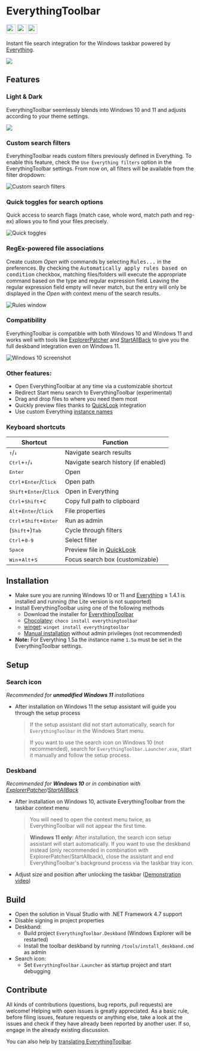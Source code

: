 EverythingToolbar
=================

<a href="https://paypal.me/rumswinkel"><img src="https://img.shields.io/static/v1?label=Donate&message=%E2%9D%A4&logo=PayPal&color=%23009cde" height="25" /></a>
<a href="https://github.com/srwi/EverythingToolbar/releases/latest"><img src="https://img.shields.io/github/downloads/srwi/EverythingToolbar/total?color=critical" height="25" /></a>
<a href="https://crowdin.com/project/everythingtoolbar"><img src="https://badges.crowdin.net/everythingtoolbar/localized.svg" height="25" /></a>

Instant file search integration for the Windows taskbar powered by [Everything](https://www.voidtools.com/).

<img src="https://user-images.githubusercontent.com/17520641/213898038-c8f76cc4-572e-481c-82bf-e420900e1aff.gif">

## Features

### Light & Dark
EverythingToolbar seemlessly blends into Windows 10 and 11 and adjusts according to your theme settings.

<img src="https://user-images.githubusercontent.com/17520641/213913562-076e00f3-f54b-40b4-b6a5-ec705302fe39.png">

### Custom search filters
EverythingToolbar reads custom filters previously defined in Everything. To enable this feature, check the `Use Everything filters` option in the EverythingToolbar settings. From now on, all filters will be available from the filter dropdown:

![Custom search filters](https://user-images.githubusercontent.com/17520641/213913613-3621a0c1-0386-4d7a-ac0f-e7ab0239b222.png)

### Quick toggles for search options
Quick access to search flags (match case, whole word, match path and reg-ex) allows you to find your files precisely.

![Quick toggles](https://user-images.githubusercontent.com/17520641/213913757-da27d69d-59eb-445b-9d44-5b2e34c6faf4.png)

### RegEx-powered file associations
Create custom *Open with* commands by selecting <kbd>Rules...</kbd> in the preferences. By checking the <kbd>Automatically apply rules based on condition</kbd> checkbox, matching files/folders will execute the appropriate command based on the type and regular expression field. Leaving the regular expression field empty will never match, but the entry will only be displayed in the *Open with* context menu of the search results.

![Rules window](https://user-images.githubusercontent.com/17520641/213928743-a7f6a932-0b60-4dc3-8d2b-72ee09cf6e53.png)

### Compatibility
EverythingToolbar is compatible with both Windows 10 and Windows 11 and works well with tools like [ExplorerPatcher](https://github.com/valinet/ExplorerPatcher) and [StartAllBack](https://www.startallback.com/) to give you the full deskband integration even on Windows 11.

![Windows 10 screenshot](https://user-images.githubusercontent.com/17520641/213918399-a566c476-9b7e-460b-97c5-479964ddfa78.png)

### Other features:

- Open EverythingToolbar at any time via a customizable shortcut
- Redirect Start menu search to EverythingToolbar (experimental)
- Drag and drop files to where you need them most
- Quickly preview files thanks to [QuickLook](https://github.com/QL-Win/QuickLook) integration
- Use custom Everything [instance names](https://www.voidtools.com/support/everything/multiple_instances/#named_instances)

### Keyboard shortcuts

| Shortcut                                              | Function                             |
|-------------------------------------------------------|--------------------------------------|
| <kbd>&#8593;</kbd>/<kbd>&#8595;</kbd>                 | Navigate search results              |
| <kbd>Ctrl</kbd>+<kbd>&#8593;</kbd>/<kbd>&#8595;</kbd> | Navigate search history (if enabled) |
| <kbd>Enter</kbd>                                      | Open                                 |
| <kbd>Ctrl</kbd>+<kbd>Enter</kbd>/<kbd>Click</kbd>     | Open path                            |
| <kbd>Shift</kbd>+<kbd>Enter</kbd>/<kbd>Click</kbd>    | Open in Everything                   |
| <kbd>Ctrl</kbd>+<kbd>Shift</kbd>+<kbd>C</kbd>         | Copy full path to clipboard          |
| <kbd>Alt</kbd>+<kbd>Enter</kbd>/<kbd>Click</kbd>      | File properties                      |
| <kbd>Ctrl</kbd>+<kbd>Shift</kbd>+<kbd>Enter</kbd>     | Run as admin                         |
| (<kbd>Shift</kbd>+)<kbd>Tab</kbd>                     | Cycle through filters                |
| <kbd>Ctrl</kbd>+<kbd>0-9</kbd>                        | Select filter                        |
| <kbd>Space</kbd>                                      | Preview file in [QuickLook](https://github.com/QL-Win/QuickLook) |
| <kbd>Win</kbd>+<kbd>Alt</kbd>+<kbd>S</kbd>            | Focus search box (customizable)      |

## Installation

- Make sure you are running Windows 10 or 11 and [Everything](https://www.voidtools.com) &ge; 1.4.1 is installed and running (the Lite version is not supported)
- Install EverythingToolbar using one of the following methods
  - Download the installer for [EverythingToolbar](https://github.com/srwi/EverythingToolbar/releases)
  - [Chocolatey](https://chocolatey.org/): `choco install everythingtoolbar`
  - [winget](https://github.com/microsoft/winget-cli/): `winget install everythingtoolbar`
  - [Manual installation](https://github.com/srwi/EverythingToolbar/wiki/Installation-per-user-(experimental)) without admin privileges (not recommended)
- **Note:** For Everything 1.5a the instance name `1.5a` must be set in the EverythingToolbar settings.

## Setup

### Search icon

*Recommended for **unmodified Windows 11** installations*

- After installation on Windows 11 the setup assistant will guide you through the setup process
  > If the setup assistant did not start automatically, search for `EverythingToolbar` in the Windows Start menu.
  
  > If you want to use the search icon on Windows 10 (not recommended), search for `EverythingToolbar.Launcher.exe`, start it manually and follow the setup process.

### Deskband

*Recommended for **Windows 10** or in combination with [ExplorerPatcher](https://github.com/valinet/ExplorerPatcher)/[StartAllBack](https://www.startallback.com/)*

- After installation on Windows 10, activate EverythingToolbar from the taskbar context menu
  > You will need to open the context menu twice, as EverythingToolbar will not appear the first time.
  
  > **Windows 11 only**: After installation, the search icon setup assistant will start automatically. If you want to use the deskband instead (only recommended in combination with ExplorerPatcher/StartAllback), close the assistant and end EverythingToolbar's background process via the taskbar tray icon.
- Adjust size and position after unlocking the taskbar ([Demonstration video](https://user-images.githubusercontent.com/17520641/107118574-19a1bf80-6882-11eb-843a-7e854e5d0684.gif))

## Build

- Open the solution in Visual Studio with .NET Framework 4.7 support
- Disable signing in project properties
- Deskband:
  - Build project `EverythingToolbar.Deskband` (Windows Explorer will be restarted) 
  - Install the toolbar deskband by running `/tools/install_deskband.cmd` as admin
- Search icon:
  - Set `EverythingToolbar.Launcher` as startup project and start debugging

## Contribute

All kinds of contributions (questions, bug reports, pull requests) are welcome! Helping with open issues is greatly appreciated. As a basic rule, before filing issues, feature requests or anything else, take a look at the issues and check if they have already been reported by another user. If so, engage in the already existing discussion.

You can also help by [translating EverythingToolbar](https://crowdin.com/project/everythingtoolbar).
